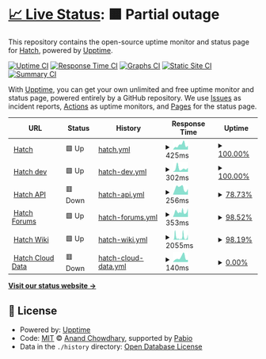 # [📈 Live Status](https://hatchdotlol.github.io/upptime): <!--live status--> **🟧 Partial outage**

This repository contains the open-source uptime monitor and status page for [Hatch](hatch.lol), powered by [Upptime](https://github.com/upptime/upptime).

[![Uptime CI](https://github.com/hatchdotlol/upptime/workflows/Uptime%20CI/badge.svg)](https://github.com/hatchdotlol/upptime/actions?query=workflow%3A%22Uptime+CI%22)
[![Response Time CI](https://github.com/hatchdotlol/upptime/workflows/Response%20Time%20CI/badge.svg)](https://github.com/hatchdotlol/upptime/actions?query=workflow%3A%22Response+Time+CI%22)
[![Graphs CI](https://github.com/hatchdotlol/upptime/workflows/Graphs%20CI/badge.svg)](https://github.com/hatchdotlol/upptime/actions?query=workflow%3A%22Graphs+CI%22)
[![Static Site CI](https://github.com/hatchdotlol/upptime/workflows/Static%20Site%20CI/badge.svg)](https://github.com/hatchdotlol/upptime/actions?query=workflow%3A%22Static+Site+CI%22)
[![Summary CI](https://github.com/hatchdotlol/upptime/workflows/Summary%20CI/badge.svg)](https://github.com/hatchdotlol/upptime/actions?query=workflow%3A%22Summary+CI%22)

With [Upptime](https://upptime.js.org), you can get your own unlimited and free uptime monitor and status page, powered entirely by a GitHub repository. We use [Issues](https://github.com/hatchdotlol/upptime/issues) as incident reports, [Actions](https://github.com/hatchdotlol/upptime/actions) as uptime monitors, and [Pages](https://hatchdotlol.github.io/upptime) for the status page.

<!--start: status pages-->
<!-- This summary is generated by Upptime (https://github.com/upptime/upptime) -->
<!-- Do not edit this manually, your changes will be overwritten -->
<!-- prettier-ignore -->
| URL | Status | History | Response Time | Uptime |
| --- | ------ | ------- | ------------- | ------ |
| <img alt="" src="https://icons.duckduckgo.com/ip3/hatch.lol.ico" height="13"> [Hatch](https://hatch.lol) | 🟩 Up | [hatch.yml](https://github.com/hatchdotlol/upptime/commits/HEAD/history/hatch.yml) | <details><summary><img alt="Response time graph" src="./graphs/hatch/response-time-week.png" height="20"> 425ms</summary><br><a href="https://status.hatch.lol/history/hatch"><img alt="Response time 272" src="https://img.shields.io/endpoint?url=https%3A%2F%2Fraw.githubusercontent.com%2Fhatchdotlol%2Fupptime%2FHEAD%2Fapi%2Fhatch%2Fresponse-time.json"></a><br><a href="https://status.hatch.lol/history/hatch"><img alt="24-hour response time 366" src="https://img.shields.io/endpoint?url=https%3A%2F%2Fraw.githubusercontent.com%2Fhatchdotlol%2Fupptime%2FHEAD%2Fapi%2Fhatch%2Fresponse-time-day.json"></a><br><a href="https://status.hatch.lol/history/hatch"><img alt="7-day response time 425" src="https://img.shields.io/endpoint?url=https%3A%2F%2Fraw.githubusercontent.com%2Fhatchdotlol%2Fupptime%2FHEAD%2Fapi%2Fhatch%2Fresponse-time-week.json"></a><br><a href="https://status.hatch.lol/history/hatch"><img alt="30-day response time 315" src="https://img.shields.io/endpoint?url=https%3A%2F%2Fraw.githubusercontent.com%2Fhatchdotlol%2Fupptime%2FHEAD%2Fapi%2Fhatch%2Fresponse-time-month.json"></a><br><a href="https://status.hatch.lol/history/hatch"><img alt="1-year response time 272" src="https://img.shields.io/endpoint?url=https%3A%2F%2Fraw.githubusercontent.com%2Fhatchdotlol%2Fupptime%2FHEAD%2Fapi%2Fhatch%2Fresponse-time-year.json"></a></details> | <details><summary><a href="https://status.hatch.lol/history/hatch">100.00%</a></summary><a href="https://status.hatch.lol/history/hatch"><img alt="All-time uptime 100.00%" src="https://img.shields.io/endpoint?url=https%3A%2F%2Fraw.githubusercontent.com%2Fhatchdotlol%2Fupptime%2FHEAD%2Fapi%2Fhatch%2Fuptime.json"></a><br><a href="https://status.hatch.lol/history/hatch"><img alt="24-hour uptime 100.00%" src="https://img.shields.io/endpoint?url=https%3A%2F%2Fraw.githubusercontent.com%2Fhatchdotlol%2Fupptime%2FHEAD%2Fapi%2Fhatch%2Fuptime-day.json"></a><br><a href="https://status.hatch.lol/history/hatch"><img alt="7-day uptime 100.00%" src="https://img.shields.io/endpoint?url=https%3A%2F%2Fraw.githubusercontent.com%2Fhatchdotlol%2Fupptime%2FHEAD%2Fapi%2Fhatch%2Fuptime-week.json"></a><br><a href="https://status.hatch.lol/history/hatch"><img alt="30-day uptime 100.00%" src="https://img.shields.io/endpoint?url=https%3A%2F%2Fraw.githubusercontent.com%2Fhatchdotlol%2Fupptime%2FHEAD%2Fapi%2Fhatch%2Fuptime-month.json"></a><br><a href="https://status.hatch.lol/history/hatch"><img alt="1-year uptime 100.00%" src="https://img.shields.io/endpoint?url=https%3A%2F%2Fraw.githubusercontent.com%2Fhatchdotlol%2Fupptime%2FHEAD%2Fapi%2Fhatch%2Fuptime-year.json"></a></details>
| <img alt="" src="https://icons.duckduckgo.com/ip3/dev.hatch.lol.ico" height="13"> [Hatch dev](https://dev.hatch.lol) | 🟩 Up | [hatch-dev.yml](https://github.com/hatchdotlol/upptime/commits/HEAD/history/hatch-dev.yml) | <details><summary><img alt="Response time graph" src="./graphs/hatch-dev/response-time-week.png" height="20"> 302ms</summary><br><a href="https://status.hatch.lol/history/hatch-dev"><img alt="Response time 241" src="https://img.shields.io/endpoint?url=https%3A%2F%2Fraw.githubusercontent.com%2Fhatchdotlol%2Fupptime%2FHEAD%2Fapi%2Fhatch-dev%2Fresponse-time.json"></a><br><a href="https://status.hatch.lol/history/hatch-dev"><img alt="24-hour response time 354" src="https://img.shields.io/endpoint?url=https%3A%2F%2Fraw.githubusercontent.com%2Fhatchdotlol%2Fupptime%2FHEAD%2Fapi%2Fhatch-dev%2Fresponse-time-day.json"></a><br><a href="https://status.hatch.lol/history/hatch-dev"><img alt="7-day response time 302" src="https://img.shields.io/endpoint?url=https%3A%2F%2Fraw.githubusercontent.com%2Fhatchdotlol%2Fupptime%2FHEAD%2Fapi%2Fhatch-dev%2Fresponse-time-week.json"></a><br><a href="https://status.hatch.lol/history/hatch-dev"><img alt="30-day response time 251" src="https://img.shields.io/endpoint?url=https%3A%2F%2Fraw.githubusercontent.com%2Fhatchdotlol%2Fupptime%2FHEAD%2Fapi%2Fhatch-dev%2Fresponse-time-month.json"></a><br><a href="https://status.hatch.lol/history/hatch-dev"><img alt="1-year response time 241" src="https://img.shields.io/endpoint?url=https%3A%2F%2Fraw.githubusercontent.com%2Fhatchdotlol%2Fupptime%2FHEAD%2Fapi%2Fhatch-dev%2Fresponse-time-year.json"></a></details> | <details><summary><a href="https://status.hatch.lol/history/hatch-dev">100.00%</a></summary><a href="https://status.hatch.lol/history/hatch-dev"><img alt="All-time uptime 100.00%" src="https://img.shields.io/endpoint?url=https%3A%2F%2Fraw.githubusercontent.com%2Fhatchdotlol%2Fupptime%2FHEAD%2Fapi%2Fhatch-dev%2Fuptime.json"></a><br><a href="https://status.hatch.lol/history/hatch-dev"><img alt="24-hour uptime 100.00%" src="https://img.shields.io/endpoint?url=https%3A%2F%2Fraw.githubusercontent.com%2Fhatchdotlol%2Fupptime%2FHEAD%2Fapi%2Fhatch-dev%2Fuptime-day.json"></a><br><a href="https://status.hatch.lol/history/hatch-dev"><img alt="7-day uptime 100.00%" src="https://img.shields.io/endpoint?url=https%3A%2F%2Fraw.githubusercontent.com%2Fhatchdotlol%2Fupptime%2FHEAD%2Fapi%2Fhatch-dev%2Fuptime-week.json"></a><br><a href="https://status.hatch.lol/history/hatch-dev"><img alt="30-day uptime 100.00%" src="https://img.shields.io/endpoint?url=https%3A%2F%2Fraw.githubusercontent.com%2Fhatchdotlol%2Fupptime%2FHEAD%2Fapi%2Fhatch-dev%2Fuptime-month.json"></a><br><a href="https://status.hatch.lol/history/hatch-dev"><img alt="1-year uptime 100.00%" src="https://img.shields.io/endpoint?url=https%3A%2F%2Fraw.githubusercontent.com%2Fhatchdotlol%2Fupptime%2FHEAD%2Fapi%2Fhatch-dev%2Fuptime-year.json"></a></details>
| <img alt="" src="https://icons.duckduckgo.com/ip3/api.hatch.lol.ico" height="13"> [Hatch API](https://api.hatch.lol) | 🟥 Down | [hatch-api.yml](https://github.com/hatchdotlol/upptime/commits/HEAD/history/hatch-api.yml) | <details><summary><img alt="Response time graph" src="./graphs/hatch-api/response-time-week.png" height="20"> 256ms</summary><br><a href="https://status.hatch.lol/history/hatch-api"><img alt="Response time 262" src="https://img.shields.io/endpoint?url=https%3A%2F%2Fraw.githubusercontent.com%2Fhatchdotlol%2Fupptime%2FHEAD%2Fapi%2Fhatch-api%2Fresponse-time.json"></a><br><a href="https://status.hatch.lol/history/hatch-api"><img alt="24-hour response time 224" src="https://img.shields.io/endpoint?url=https%3A%2F%2Fraw.githubusercontent.com%2Fhatchdotlol%2Fupptime%2FHEAD%2Fapi%2Fhatch-api%2Fresponse-time-day.json"></a><br><a href="https://status.hatch.lol/history/hatch-api"><img alt="7-day response time 256" src="https://img.shields.io/endpoint?url=https%3A%2F%2Fraw.githubusercontent.com%2Fhatchdotlol%2Fupptime%2FHEAD%2Fapi%2Fhatch-api%2Fresponse-time-week.json"></a><br><a href="https://status.hatch.lol/history/hatch-api"><img alt="30-day response time 300" src="https://img.shields.io/endpoint?url=https%3A%2F%2Fraw.githubusercontent.com%2Fhatchdotlol%2Fupptime%2FHEAD%2Fapi%2Fhatch-api%2Fresponse-time-month.json"></a><br><a href="https://status.hatch.lol/history/hatch-api"><img alt="1-year response time 262" src="https://img.shields.io/endpoint?url=https%3A%2F%2Fraw.githubusercontent.com%2Fhatchdotlol%2Fupptime%2FHEAD%2Fapi%2Fhatch-api%2Fresponse-time-year.json"></a></details> | <details><summary><a href="https://status.hatch.lol/history/hatch-api">78.73%</a></summary><a href="https://status.hatch.lol/history/hatch-api"><img alt="All-time uptime 95.25%" src="https://img.shields.io/endpoint?url=https%3A%2F%2Fraw.githubusercontent.com%2Fhatchdotlol%2Fupptime%2FHEAD%2Fapi%2Fhatch-api%2Fuptime.json"></a><br><a href="https://status.hatch.lol/history/hatch-api"><img alt="24-hour uptime 0.00%" src="https://img.shields.io/endpoint?url=https%3A%2F%2Fraw.githubusercontent.com%2Fhatchdotlol%2Fupptime%2FHEAD%2Fapi%2Fhatch-api%2Fuptime-day.json"></a><br><a href="https://status.hatch.lol/history/hatch-api"><img alt="7-day uptime 78.73%" src="https://img.shields.io/endpoint?url=https%3A%2F%2Fraw.githubusercontent.com%2Fhatchdotlol%2Fupptime%2FHEAD%2Fapi%2Fhatch-api%2Fuptime-week.json"></a><br><a href="https://status.hatch.lol/history/hatch-api"><img alt="30-day uptime 95.09%" src="https://img.shields.io/endpoint?url=https%3A%2F%2Fraw.githubusercontent.com%2Fhatchdotlol%2Fupptime%2FHEAD%2Fapi%2Fhatch-api%2Fuptime-month.json"></a><br><a href="https://status.hatch.lol/history/hatch-api"><img alt="1-year uptime 95.25%" src="https://img.shields.io/endpoint?url=https%3A%2F%2Fraw.githubusercontent.com%2Fhatchdotlol%2Fupptime%2FHEAD%2Fapi%2Fhatch-api%2Fuptime-year.json"></a></details>
| <img alt="" src="https://icons.duckduckgo.com/ip3/forums.hatch.lol.ico" height="13"> [Hatch Forums](https://forums.hatch.lol) | 🟩 Up | [hatch-forums.yml](https://github.com/hatchdotlol/upptime/commits/HEAD/history/hatch-forums.yml) | <details><summary><img alt="Response time graph" src="./graphs/hatch-forums/response-time-week.png" height="20"> 353ms</summary><br><a href="https://status.hatch.lol/history/hatch-forums"><img alt="Response time 329" src="https://img.shields.io/endpoint?url=https%3A%2F%2Fraw.githubusercontent.com%2Fhatchdotlol%2Fupptime%2FHEAD%2Fapi%2Fhatch-forums%2Fresponse-time.json"></a><br><a href="https://status.hatch.lol/history/hatch-forums"><img alt="24-hour response time 584" src="https://img.shields.io/endpoint?url=https%3A%2F%2Fraw.githubusercontent.com%2Fhatchdotlol%2Fupptime%2FHEAD%2Fapi%2Fhatch-forums%2Fresponse-time-day.json"></a><br><a href="https://status.hatch.lol/history/hatch-forums"><img alt="7-day response time 353" src="https://img.shields.io/endpoint?url=https%3A%2F%2Fraw.githubusercontent.com%2Fhatchdotlol%2Fupptime%2FHEAD%2Fapi%2Fhatch-forums%2Fresponse-time-week.json"></a><br><a href="https://status.hatch.lol/history/hatch-forums"><img alt="30-day response time 412" src="https://img.shields.io/endpoint?url=https%3A%2F%2Fraw.githubusercontent.com%2Fhatchdotlol%2Fupptime%2FHEAD%2Fapi%2Fhatch-forums%2Fresponse-time-month.json"></a><br><a href="https://status.hatch.lol/history/hatch-forums"><img alt="1-year response time 329" src="https://img.shields.io/endpoint?url=https%3A%2F%2Fraw.githubusercontent.com%2Fhatchdotlol%2Fupptime%2FHEAD%2Fapi%2Fhatch-forums%2Fresponse-time-year.json"></a></details> | <details><summary><a href="https://status.hatch.lol/history/hatch-forums">98.52%</a></summary><a href="https://status.hatch.lol/history/hatch-forums"><img alt="All-time uptime 89.81%" src="https://img.shields.io/endpoint?url=https%3A%2F%2Fraw.githubusercontent.com%2Fhatchdotlol%2Fupptime%2FHEAD%2Fapi%2Fhatch-forums%2Fuptime.json"></a><br><a href="https://status.hatch.lol/history/hatch-forums"><img alt="24-hour uptime 100.00%" src="https://img.shields.io/endpoint?url=https%3A%2F%2Fraw.githubusercontent.com%2Fhatchdotlol%2Fupptime%2FHEAD%2Fapi%2Fhatch-forums%2Fuptime-day.json"></a><br><a href="https://status.hatch.lol/history/hatch-forums"><img alt="7-day uptime 98.52%" src="https://img.shields.io/endpoint?url=https%3A%2F%2Fraw.githubusercontent.com%2Fhatchdotlol%2Fupptime%2FHEAD%2Fapi%2Fhatch-forums%2Fuptime-week.json"></a><br><a href="https://status.hatch.lol/history/hatch-forums"><img alt="30-day uptime 99.33%" src="https://img.shields.io/endpoint?url=https%3A%2F%2Fraw.githubusercontent.com%2Fhatchdotlol%2Fupptime%2FHEAD%2Fapi%2Fhatch-forums%2Fuptime-month.json"></a><br><a href="https://status.hatch.lol/history/hatch-forums"><img alt="1-year uptime 89.81%" src="https://img.shields.io/endpoint?url=https%3A%2F%2Fraw.githubusercontent.com%2Fhatchdotlol%2Fupptime%2FHEAD%2Fapi%2Fhatch-forums%2Fuptime-year.json"></a></details>
| <img alt="" src="https://icons.duckduckgo.com/ip3/wiki.hatch.lol.ico" height="13"> [Hatch Wiki](https://wiki.hatch.lol) | 🟩 Up | [hatch-wiki.yml](https://github.com/hatchdotlol/upptime/commits/HEAD/history/hatch-wiki.yml) | <details><summary><img alt="Response time graph" src="./graphs/hatch-wiki/response-time-week.png" height="20"> 2055ms</summary><br><a href="https://status.hatch.lol/history/hatch-wiki"><img alt="Response time 776" src="https://img.shields.io/endpoint?url=https%3A%2F%2Fraw.githubusercontent.com%2Fhatchdotlol%2Fupptime%2FHEAD%2Fapi%2Fhatch-wiki%2Fresponse-time.json"></a><br><a href="https://status.hatch.lol/history/hatch-wiki"><img alt="24-hour response time 4402" src="https://img.shields.io/endpoint?url=https%3A%2F%2Fraw.githubusercontent.com%2Fhatchdotlol%2Fupptime%2FHEAD%2Fapi%2Fhatch-wiki%2Fresponse-time-day.json"></a><br><a href="https://status.hatch.lol/history/hatch-wiki"><img alt="7-day response time 2055" src="https://img.shields.io/endpoint?url=https%3A%2F%2Fraw.githubusercontent.com%2Fhatchdotlol%2Fupptime%2FHEAD%2Fapi%2Fhatch-wiki%2Fresponse-time-week.json"></a><br><a href="https://status.hatch.lol/history/hatch-wiki"><img alt="30-day response time 1023" src="https://img.shields.io/endpoint?url=https%3A%2F%2Fraw.githubusercontent.com%2Fhatchdotlol%2Fupptime%2FHEAD%2Fapi%2Fhatch-wiki%2Fresponse-time-month.json"></a><br><a href="https://status.hatch.lol/history/hatch-wiki"><img alt="1-year response time 776" src="https://img.shields.io/endpoint?url=https%3A%2F%2Fraw.githubusercontent.com%2Fhatchdotlol%2Fupptime%2FHEAD%2Fapi%2Fhatch-wiki%2Fresponse-time-year.json"></a></details> | <details><summary><a href="https://status.hatch.lol/history/hatch-wiki">98.19%</a></summary><a href="https://status.hatch.lol/history/hatch-wiki"><img alt="All-time uptime 90.59%" src="https://img.shields.io/endpoint?url=https%3A%2F%2Fraw.githubusercontent.com%2Fhatchdotlol%2Fupptime%2FHEAD%2Fapi%2Fhatch-wiki%2Fuptime.json"></a><br><a href="https://status.hatch.lol/history/hatch-wiki"><img alt="24-hour uptime 100.00%" src="https://img.shields.io/endpoint?url=https%3A%2F%2Fraw.githubusercontent.com%2Fhatchdotlol%2Fupptime%2FHEAD%2Fapi%2Fhatch-wiki%2Fuptime-day.json"></a><br><a href="https://status.hatch.lol/history/hatch-wiki"><img alt="7-day uptime 98.19%" src="https://img.shields.io/endpoint?url=https%3A%2F%2Fraw.githubusercontent.com%2Fhatchdotlol%2Fupptime%2FHEAD%2Fapi%2Fhatch-wiki%2Fuptime-week.json"></a><br><a href="https://status.hatch.lol/history/hatch-wiki"><img alt="30-day uptime 99.27%" src="https://img.shields.io/endpoint?url=https%3A%2F%2Fraw.githubusercontent.com%2Fhatchdotlol%2Fupptime%2FHEAD%2Fapi%2Fhatch-wiki%2Fuptime-month.json"></a><br><a href="https://status.hatch.lol/history/hatch-wiki"><img alt="1-year uptime 90.59%" src="https://img.shields.io/endpoint?url=https%3A%2F%2Fraw.githubusercontent.com%2Fhatchdotlol%2Fupptime%2FHEAD%2Fapi%2Fhatch-wiki%2Fuptime-year.json"></a></details>
| <img alt="" src="https://icons.duckduckgo.com/ip3/clouddata.hatch.lol.ico" height="13"> [Hatch Cloud Data](https://clouddata.hatch.lol) | 🟥 Down | [hatch-cloud-data.yml](https://github.com/hatchdotlol/upptime/commits/HEAD/history/hatch-cloud-data.yml) | <details><summary><img alt="Response time graph" src="./graphs/hatch-cloud-data/response-time-week.png" height="20"> 140ms</summary><br><a href="https://status.hatch.lol/history/hatch-cloud-data"><img alt="Response time 192" src="https://img.shields.io/endpoint?url=https%3A%2F%2Fraw.githubusercontent.com%2Fhatchdotlol%2Fupptime%2FHEAD%2Fapi%2Fhatch-cloud-data%2Fresponse-time.json"></a><br><a href="https://status.hatch.lol/history/hatch-cloud-data"><img alt="24-hour response time 71" src="https://img.shields.io/endpoint?url=https%3A%2F%2Fraw.githubusercontent.com%2Fhatchdotlol%2Fupptime%2FHEAD%2Fapi%2Fhatch-cloud-data%2Fresponse-time-day.json"></a><br><a href="https://status.hatch.lol/history/hatch-cloud-data"><img alt="7-day response time 140" src="https://img.shields.io/endpoint?url=https%3A%2F%2Fraw.githubusercontent.com%2Fhatchdotlol%2Fupptime%2FHEAD%2Fapi%2Fhatch-cloud-data%2Fresponse-time-week.json"></a><br><a href="https://status.hatch.lol/history/hatch-cloud-data"><img alt="30-day response time 147" src="https://img.shields.io/endpoint?url=https%3A%2F%2Fraw.githubusercontent.com%2Fhatchdotlol%2Fupptime%2FHEAD%2Fapi%2Fhatch-cloud-data%2Fresponse-time-month.json"></a><br><a href="https://status.hatch.lol/history/hatch-cloud-data"><img alt="1-year response time 192" src="https://img.shields.io/endpoint?url=https%3A%2F%2Fraw.githubusercontent.com%2Fhatchdotlol%2Fupptime%2FHEAD%2Fapi%2Fhatch-cloud-data%2Fresponse-time-year.json"></a></details> | <details><summary><a href="https://status.hatch.lol/history/hatch-cloud-data">0.00%</a></summary><a href="https://status.hatch.lol/history/hatch-cloud-data"><img alt="All-time uptime 55.67%" src="https://img.shields.io/endpoint?url=https%3A%2F%2Fraw.githubusercontent.com%2Fhatchdotlol%2Fupptime%2FHEAD%2Fapi%2Fhatch-cloud-data%2Fuptime.json"></a><br><a href="https://status.hatch.lol/history/hatch-cloud-data"><img alt="24-hour uptime 0.00%" src="https://img.shields.io/endpoint?url=https%3A%2F%2Fraw.githubusercontent.com%2Fhatchdotlol%2Fupptime%2FHEAD%2Fapi%2Fhatch-cloud-data%2Fuptime-day.json"></a><br><a href="https://status.hatch.lol/history/hatch-cloud-data"><img alt="7-day uptime 0.00%" src="https://img.shields.io/endpoint?url=https%3A%2F%2Fraw.githubusercontent.com%2Fhatchdotlol%2Fupptime%2FHEAD%2Fapi%2Fhatch-cloud-data%2Fuptime-week.json"></a><br><a href="https://status.hatch.lol/history/hatch-cloud-data"><img alt="30-day uptime 0.00%" src="https://img.shields.io/endpoint?url=https%3A%2F%2Fraw.githubusercontent.com%2Fhatchdotlol%2Fupptime%2FHEAD%2Fapi%2Fhatch-cloud-data%2Fuptime-month.json"></a><br><a href="https://status.hatch.lol/history/hatch-cloud-data"><img alt="1-year uptime 55.67%" src="https://img.shields.io/endpoint?url=https%3A%2F%2Fraw.githubusercontent.com%2Fhatchdotlol%2Fupptime%2FHEAD%2Fapi%2Fhatch-cloud-data%2Fuptime-year.json"></a></details>

<!--end: status pages-->

[**Visit our status website →**](https://hatchdotlol.github.io/upptime)

## 📄 License

- Powered by: [Upptime](https://github.com/upptime/upptime)
- Code: [MIT](./LICENSE) © [Anand Chowdhary](https://anandchowdhary.com), supported by [Pabio](https://pabio.com)
- Data in the `./history` directory: [Open Database License](https://opendatacommons.org/licenses/odbl/1-0/)
